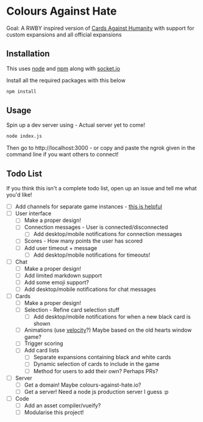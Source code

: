 # Colours Against Hate
Goal: A RWBY inspired version of [Cards Against Humanity](https://cardsagainsthumanity.com/) with support for custom expansions and all official expansions

## Installation
This uses [node](https://docs.npmjs.com/getting-started/installing-node) and [npm](http://blog.npmjs.org/post/85484771375/how-to-install-npm) along with [socket.io](https://socket.io/)

Install all the required packages with this below
```bash
npm install
```

## Usage
Spin up a dev server using - Actual server yet to come!
```bash
node index.js
```

Then go to http://localhost:3000 - or copy and paste the ngrok given in the command line if you want others to connect!

## Todo List

If you think this isn't a complete todo list, open up an issue and tell me what you'd like!

- [ ] Add channels for separate game instances - [this is helpful](https://gist.github.com/crtr0/2896891)
- [ ] User interface
    - [ ] Make a proper design!
    - [ ] Connection messages - User is connected/disconnected
        - [ ] Add desktop/mobile notifications for connection messages
    - [ ] Scores - How many points the user has scored
    - [ ] Add user timeout + message
        - [ ] Add desktop/mobile notifications for timeouts!
- [ ] Chat
    - [ ] Make a proper design!
    - [ ] Add limited markdown support
    - [ ] Add some emoji support?
    - [ ] Add desktop/mobile notifications for chat messages
- [ ] Cards
    - [ ] Make a proper design!
    - [ ] Selection - Refine card selection stuff
        - [ ] Add desktop/mobile notifications for when a new black card is shown
    - [ ] Animations (use [velocity](https://gist.github.com/crtr0/2896891)?) Maybe based on the old hearts window game?
    - [ ] Trigger scoring
    - [ ] Add card lists
        - [ ] Separate expansions containing black and white cards
        - [ ] Dynamic selection of cards to include in the game
        - [ ] Method for users to add their own? Perhaps PRs?
- [ ] Server
    - [ ] Get a domain! Maybe colours-against-hate.io?
    - [ ] Get a server! Need a node js production server I guess :p
- [ ] Code
    - [ ] Add an asset compiler/vueify?
    - [ ] Modularise this project!
